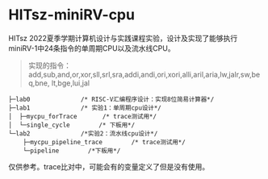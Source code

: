 # HITsz-miniRV-cpu

HITsz 2022夏季学期计算机设计与实践课程实验，设计及实现了能够执行miniRV-1中24条指令的单周期CPU以及流水线CPU。

> 实现的指令：add,sub,and,or,xor,sll,srl,sra,addi,andi,ori,xori,alli,aril,aria,lw,jalr,sw,beq,bne, lt,bge,lui,jal

```
├─lab0              /* RISC-V汇编程序设计：实现8位简易计算器*/
├─lab1              /* 实验1：单周期cpu设计*/
│  ├─mycpu_forTrace       /* trace测试用*/
│  └─single_cycle        /* 下板用*/
└─lab2              /*实验2：流水线cpu设计*/
    ├─mycpu_pipeline_trace        /* trace测试用*/
    └─pipeline        /*下板用*/
```

仅供参考。trace比对中，可能会有的变量定义了但是没有使用。
